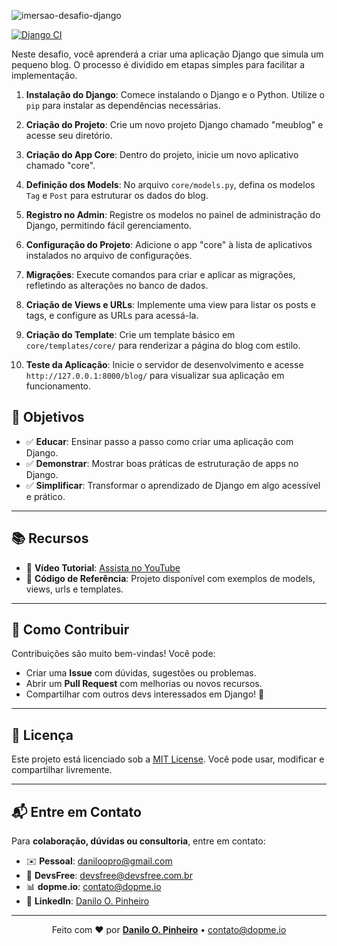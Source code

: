 ![imersao-desafio-django](https://github.com/user-attachments/assets/d61b419a-2eef-493b-bfa6-135818d4fa31)

[![Django CI](https://github.com/daniloopinheiro/DesafioDjangoFSFC/actions/workflows/django.yml/badge.svg)](https://github.com/daniloopinheiro/DesafioDjangoFSFC/actions/workflows/django.yml)

Neste desafio, você aprenderá a criar uma aplicação Django que simula um pequeno blog. O processo é dividido em etapas simples para facilitar a implementação.

1. **Instalação do Django**: Comece instalando o Django e o Python. Utilize o `pip` para instalar as dependências necessárias.

2. **Criação do Projeto**: Crie um novo projeto Django chamado "meublog" e acesse seu diretório.

3. **Criação do App Core**: Dentro do projeto, inicie um novo aplicativo chamado "core".

4. **Definição dos Models**: No arquivo `core/models.py`, defina os modelos `Tag` e `Post` para estruturar os dados do blog.

5. **Registro no Admin**: Registre os modelos no painel de administração do Django, permitindo fácil gerenciamento.

6. **Configuração do Projeto**: Adicione o app "core" à lista de aplicativos instalados no arquivo de configurações.

7. **Migrações**: Execute comandos para criar e aplicar as migrações, refletindo as alterações no banco de dados.

8. **Criação de Views e URLs**: Implemente uma view para listar os posts e tags, e configure as URLs para acessá-la.

9. **Criação do Template**: Crie um template básico em `core/templates/core/` para renderizar a página do blog com estilo.

10. **Teste da Aplicação**: Inicie o servidor de desenvolvimento e acesse `http://127.0.0.1:8000/blog/` para visualizar sua aplicação em funcionamento.


## 🎯 Objetivos

* ✅ **Educar**: Ensinar passo a passo como criar uma aplicação com Django.
* ✅ **Demonstrar**: Mostrar boas práticas de estruturação de apps no Django.
* ✅ **Simplificar**: Transformar o aprendizado de Django em algo acessível e prático.

---

## 📚 Recursos

* 🎥 **Vídeo Tutorial**: [Assista no YouTube](https://www.youtube.com/watch?v=7MMltg3Mzp0&t=111s)
* 🧠 **Código de Referência**: Projeto disponível com exemplos de models, views, urls e templates.

---

## 🤝 Como Contribuir

Contribuições são muito bem-vindas! Você pode:

* Criar uma **Issue** com dúvidas, sugestões ou problemas.
* Abrir um **Pull Request** com melhorias ou novos recursos.
* Compartilhar com outros devs interessados em Django! 🚀

---

## 📄 Licença

Este projeto está licenciado sob a [MIT License](LICENSE).
Você pode usar, modificar e compartilhar livremente.

---

## 📬 Entre em Contato

Para **colaboração, dúvidas ou consultoria**, entre em contato:

* ✉️ **Pessoal**: [daniloopro@gmail.com](mailto:daniloopro@gmail.com)
* 🏢 **DevsFree**: [devsfree@devsfree.com.br](mailto:devsfree@devsfree.com.br)
* 📊 **dopme.io**: [contato@dopme.io](mailto:contato@dopme.io)
* 💼 **LinkedIn**: [Danilo O. Pinheiro](https://www.linkedin.com/in/daniloopinheiro)

---

<p align="center">
  Feito com ❤️ por <a href="https://www.linkedin.com/in/daniloopinheiro" target="_blank"><strong>Danilo O. Pinheiro</strong></a> • <a href="mailto:contato@dopme.io">contato@dopme.io</a>
</p>
